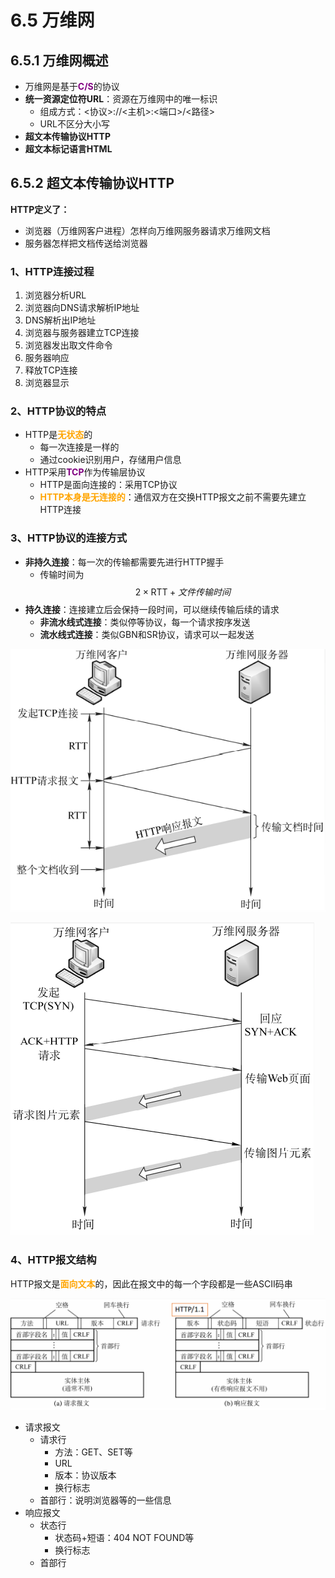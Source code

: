 # 6.5 万维网

## 6.5.1 万维网概述

- 万维网是基于<font color=purple>**C/S**</font>的协议
- **统一资源定位符URL**：资源在万维网中的唯一标识
  - 组成方式：<协议>://<主机>:<端口>/<路径>
  - URL不区分大小写
- **超文本传输协议HTTP**
- **超文本标记语言HTML**

## 6.5.2 超文本传输协议HTTP

**HTTP定义了：**

- 浏览器（万维网客户进程）怎样向万维网服务器请求万维网文档
- 服务器怎样把文档传送给浏览器

### 1、HTTP连接过程

1. 浏览器分析URL
2. 浏览器向DNS请求解析IP地址
3. DNS解析出IP地址
4. 浏览器与服务器建立TCP连接
5. 浏览器发出取文件命令
6. 服务器响应
7. 释放TCP连接
8. 浏览器显示

### 2、HTTP协议的特点

- HTTP是<font color=orange>**无状态**</font>的
  - 每一次连接是一样的
  - 通过cookie识别用户，存储用户信息
- HTTP采用<font color=purple>**TCP**</font>作为传输层协议
  - HTTP是面向连接的：采用TCP协议
  - <font color=orange>**HTTP本身是无连接的**</font>：通信双方在交换HTTP报文之前不需要先建立HTTP连接

### 3、HTTP协议的连接方式

- **非持久连接**：每一次的传输都需要先进行HTTP握手
  - 传输时间为$$2\times \text{RTT}+文件传输时间$$
- **持久连接**：连接建立后会保持一段时间，可以继续传输后续的请求
  - **非流水线式连接**：类似停等协议，每一个请求按序发送
  - **流水线式连接**：类似GBN和SR协议，请求可以一起发送

![非持久连接](../.gitbook/assets/非持久连接.png)

![持久连接](../.gitbook/assets/持久连接.png)

### 4、HTTP报文结构

HTTP报文是<font color=orange>**面向文本**</font>的，因此在报文中的每一个字段都是一些ASCII码串

![HTTP报文格式](../.gitbook/assets/HTTP报文格式.png)

- 请求报文
  - 请求行
    - 方法：GET、SET等
    - URL
    - 版本：协议版本
    - 换行标志
  - 首部行：说明浏览器等的一些信息
- 响应报文
  - 状态行
    - 状态码+短语：404 NOT FOUND等
    - 换行标志
  - 首部行

